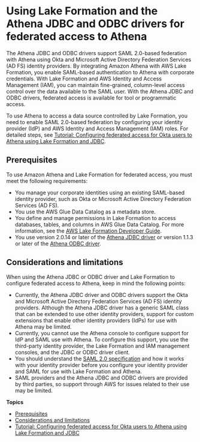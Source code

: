# Using Lake Formation and the Athena JDBC and ODBC drivers for federated access to Athena<a name="security-athena-lake-formation-jdbc"></a>

The Athena JDBC and ODBC drivers support SAML 2\.0\-based federation with Athena using Okta and Microsoft Active Directory Federation Services \(AD FS\) identity providers\. By integrating Amazon Athena with AWS Lake Formation, you enable SAML\-based authentication to Athena with corporate credentials\. With Lake Formation and AWS Identity and Access Management \(IAM\), you can maintain fine\-grained, column\-level access control over the data available to the SAML user\. With the Athena JDBC and ODBC drivers, federated access is available for tool or programmatic access\.

To use Athena to access a data source controlled by Lake Formation, you need to enable SAML 2\.0\-based federation by configuring your identity provider \(IdP\) and AWS Identity and Access Management \(IAM\) roles\. For detailed steps, see [Tutorial: Configuring federated access for Okta users to Athena using Lake Formation and JDBC](security-athena-lake-formation-jdbc-okta-tutorial.md)\.

## Prerequisites<a name="security-athena-lake-formation-jdbc-prerequisites"></a>

To use Amazon Athena and Lake Formation for federated access, you must meet the following requirements:
+ You manage your corporate identities using an existing SAML\-based identity provider, such as Okta or Microsoft Active Directory Federation Services \(AD FS\)\.
+ You use the AWS Glue Data Catalog as a metadata store\.
+ You define and manage permissions in Lake Formation to access databases, tables, and columns in AWS Glue Data Catalog\. For more information, see the [AWS Lake Formation Developer Guide](https://docs.aws.amazon.com/lake-formation/latest/dg/)\.
+ You use version 2\.0\.14 or later of the [Athena JDBC driver](https://docs.aws.amazon.com/athena/latest/ug/connect-with-jdbc.html) or version 1\.1\.3 or later of the [Athena ODBC driver](connect-with-odbc.md)\.

## Considerations and limitations<a name="security-athena-lake-formation-jdbc-considerations-and-limitations"></a>

When using the Athena JDBC or ODBC driver and Lake Formation to configure federated access to Athena, keep in mind the following points:
+ Currently, the Athena JDBC driver and ODBC drivers support the Okta and Microsoft Active Directory Federation Services \(AD FS\) identity providers\. Although the Athena JDBC driver has a generic SAML class that can be extended to use other identity providers, support for custom extensions that enable other identity providers \(IdPs\) for use with Athena may be limited\.
+ Currently, you cannot use the Athena console to configure support for IdP and SAML use with Athena\. To configure this support, you use the third\-party identity provider, the Lake Formation and IAM management consoles, and the JDBC or ODBC driver client\.
+ You should understand the [SAML 2\.0 specification](https://www.oasis-open.org/standards#samlv2.0) and how it works with your identity provider before you configure your identity provider and SAML for use with Lake Formation and Athena\.
+ SAML providers and the Athena JDBC and ODBC drivers are provided by third parties, so support through AWS for issues related to their use may be limited\.

**Topics**
+ [Prerequisites](#security-athena-lake-formation-jdbc-prerequisites)
+ [Considerations and limitations](#security-athena-lake-formation-jdbc-considerations-and-limitations)
+ [Tutorial: Configuring federated access for Okta users to Athena using Lake Formation and JDBC](security-athena-lake-formation-jdbc-okta-tutorial.md)